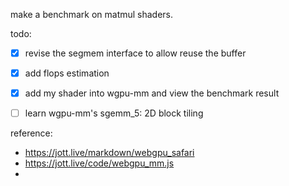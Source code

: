 make a benchmark on matmul shaders.

todo:

- [x] revise the segmem interface to allow reuse the buffer
- [x] add flops estimation
- [x] add my shader into wgpu-mm and view the benchmark result
- [ ] learn wgpu-mm's sgemm_5: 2D block tiling


reference:

- https://jott.live/markdown/webgpu_safari
- https://jott.live/code/webgpu_mm.js
- 